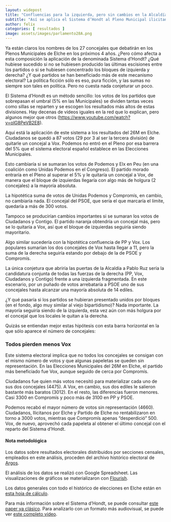 ```yaml
---
layout: widepost
title: "Confluencias para la izquierda, pero sin cambios en la Alcaldía"
subtitle: "Así se aplica el Sistema d’Hondt al Pleno Municipal ilicitano tras el 26M. El juego con escenarios hipotéticos siempre otorga la mayoría al bloque de izquierdas. Vox es el partido más beneficiado por este sistema y Podemos, el perjudicado por el umbral electoral del 5%"
author: felix 
categories: [ resultados ]
image: assets/images/parlamento28A.png
---
```

Ya están claros los nombres de los 27 concejales que debatirán en los Plenos Municipales de Elche en los próximos 4 años. ¿Pero cómo afecta a esta composición la aplicación de la denominada Sistema d’Hondt? ¿Qué hubiese sucedido si no se hubiesen producido las últimas escisiones entre los partidos o si se hubiesen concentrado los bloques de izquierda y derecha? ¿Y qué partidos se han beneficiado más de este mecanismo electoral? La política ficción sólo es eso, pura ficción, y las sumas no siempre son tales en política. Pero no cuesta nada conjeturar un poco.

El Sistema d’Hondt es un método sencillo: los votos de los partidos que sobrepasan el umbral (5% en las Municipales) se dividen tantas veces como sillas se reparten y se escogen los resultados más altos de estas divisiones. Hay decenas de vídeos iguales en la red que lo explican, pero algunos mejor que otros (https://www.youtube.com/watch?v=olG8PeVB2E8).

<div class="flourish-embed" data-src="story/45632"></div><script src="https://public.flourish.studio/resources/embed.js"></script>

Aquí está la aplicación de este sistema a los resultados del 26M en Elche. Ciudadanos se quedó a 87 votos (29 por 3 al ser la tercera división) de quitarle un concejal a Vox. Podemos no entró en el Pleno por esa barrera del 5% que el sistema electoral español establece en las Elecciones Municipales.

Esto cambiaría si se sumaran los votos de Podemos y Elx en Peu (en una coalición como Unidas Podemos en el Congreso). El partido morado entraría en el Pleno al superar el 5% y le quitaría un concejal a Vox, de manera que el bloque de izquierdas llegaría con algo más de holgura (2 concejales) a la mayoría absoluta. 

La hipotética suma de votos de Unidas Podemos y Compromís, en cambio, no cambiaría nada. El concejal del PSOE, que sería el que marcaría el límite, quedaría a más de 300 votos.

Tampoco se producirían cambios importantes si se sumaran los votos de Ciudadanos y Contigo. El partido naranja obtendría un concejal más, pero se lo quitaría a Vox, así que el bloque de izquierdas seguiría siendo mayoritario. 

Algo similar sucedería con la hipotética confluencia de PP y Vox. Los populares sumarían los dos concejales de Vox hasta llegar a 11, pero la suma de la derecha seguiría estando por debajo de la de PSOE y Compromís.

La única conjetura que abriría las puertas de la Alcaldía a Pablo Ruz sería la candidatura conjunta de todas las fuerzas de la derecha (PP, Vox, Ciudadanos y Contigo) frente a una izquierda fragmentada. En este escenario, por un puñado de votos arrebataría a PSOE uno de sus concejales hasta alcanzar una mayoría absoluta de 14 ediles.

¿Y qué pasaría si los partidos se hubieran presentado unidos por bloques (en el fondo, algo muy similar al viejo bipartidismo)? Nada importante. La mayoría seguiría siendo de la izquierda, esta vez aún con más holgura por el concejal que los locales le quitan a la derecha.

Quizás se entiendan mejor estas hipótesis con esta barra horizontal en la que sólo aparece el número de concejales:

<div class="flourish-embed" data-src="visualisation/387738"></div><script src="https://public.flourish.studio/resources/embed.js"></script> 

### Todos pierden menos Vox

<div class="flourish-embed" data-src="visualisation/385205"></div><script src="https://public.flourish.studio/resources/embed.js"></script>

Este sistema electoral implica que no todos los concejales se consigan con el mismo número de votos y que algunas papeletas se queden sin representación. En las Elecciones Municipales del 26M en Elche, el partido más beneficiado fue Vox, aunque seguido de cerca por Compromís.

Ciudadanos fue quien más votos necesitó para materializar cada uno de sus dos concejales (4475). A Vox, en cambio, sus dos ediles le salieron bastante más baratos (3012). En el resto, las diferencias fueron menores. Casi 3300 en Compromís y poco más de 3100 en PP y PSOE.

Podemos recabó el mayor número de votos sin representación (4660). Ciudadanos, Ilicitanos por Elche y Partido de Elche no rentabilizaron en torno a 3000 votos, mientras que
Compromís apenas “desperdició” 500. Vox, de nuevo, aprovechó cada papeleta al obtener el último concejal con el reparto del Sistema d’Hondt.

<div class="alert alert-secondary" role="alert">
  <h4 class="alert-heading">Nota metodológica</h4>
  <p>Los datos sobre resultados electorales distribuidos por secciones censales, empleados en este análisis, proceden del archivo histórico electoral de <a href="http://www.argos.gva.es/ahe/val/buscaEleccionesV.html">Argos</a>.</p>
  <p>El análisis de los datos se realizó con Google Spreadsheet. Las visualizaciones de gráficos se materializaron con <a href="https://flourish.studio/">Flourish</a>.</p>
  <p>Los datos generales con todo el histórico de elecciones en Elche están en <a href="https://docs.google.com/spreadsheets/d/1AyRBdCBjdV_C54y3GooL_nlmASRciUALSRh3qUo-KTg/edit?usp=sharing">esta hoja de cálculo</a>.</p>
  <p>Para más información sobre el Sistema d’Hondt, se puede consultar <a href="https://www.recercat.cat/bitstream/handle/2072/1419/ICPS63.pdf?sequence=1">este paper ya clásico</a>. Para analizarlo con un formato más audiovisual, se puede ver <a href="https://www.youtube.com/watch?v=6vjFfFskVaM&t">este completo vídeo</a>.
</div>
